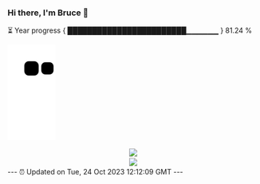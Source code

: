 ### Hi there, I'm Bruce 👋
⏳ Year progress { ████████████████████████▁▁▁▁▁▁ } 81.24 %

![](https://raw.githubusercontent.com/Swiftie13st/Swiftie13st/main/assets/github-contribution-grid-snake.svg)


<div align="center"> <img src="https://metrics.lecoq.io/Swiftie13st?template=classic&config.timezone=Asia%2FShanghai"> </div>

<div align="center"> <img src="https://github-readme-streak-stats.herokuapp.com/?user=Swiftie13st" /> </div>
---
⏰ Updated on Tue, 24 Oct 2023 12:12:09 GMT
---

